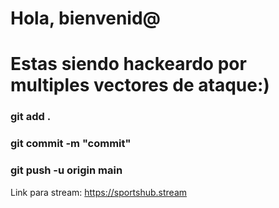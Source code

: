 # Hola, bienvenid@
# Estas siendo hackeardo por multiples vectores de ataque:)
### git add .
### git commit -m "commit"
### git push -u origin main
Link para stream: https://sportshub.stream